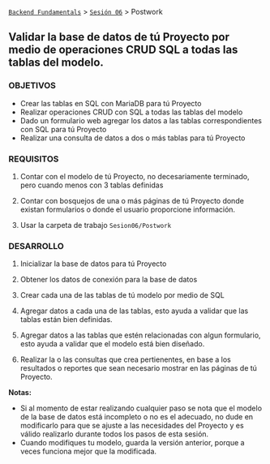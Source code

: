 [`Backend Fundamentals`](../../Readme.md) > [`Sesión 06`](../Readme.md) > Postwork
## Validar la base de datos de tú Proyecto por medio de operaciones CRUD SQL a todas las tablas del modelo.

### OBJETIVOS
- Crear las tablas en SQL con MariaDB para tú Proyecto
- Realizar operaciones CRUD con SQL a todas las tablas del modelo
- Dado un formulario web agregar los datos a las tablas correspondientes con SQL para tú Proyecto
- Realizar una consulta de datos a dos o más tablas para tú Proyecto

### REQUISITOS
1. Contar con el modelo de tú Proyecto, no decesariamente terminado, pero cuando menos con 3 tablas definidas

1. Contar con bosquejos de una o más páginas de tú Proyecto donde existan formularios o donde el usuario proporcione información.

1. Usar la carpeta de trabajo `Sesion06/Postwork`

### DESARROLLO
1. Inicializar la base de datos para tú Proyecto

1. Obtener los datos de conexión para la base de datos

1. Crear cada una de las tablas de tú modelo por medio de SQL

1. Agregar datos a cada una de las tablas, esto ayuda a validar que las tablas están bien definidas.

1. Agregar datos a las tablas que estén relacionadas con algun formulario, esto ayuda a validar que el modelo está bien diseñado.

1. Realizar la o las consultas que crea pertienentes, en base a los resultados o reportes que sean necesario mostrar en las páginas de tú Proyecto.

__Notas:__
- Si al momento de estar realizando cualquier paso se nota que el modelo de la base de datos está incompleto o no es el adecuado, no dude en modificarlo para que se ajuste a las necesidades del Proyecto y es válido realizarlo durante todos los pasos de esta sesión.
- Cuando modifiques tu modelo, guarda la versión anterior, porque a veces funciona mejor que la modificada.
